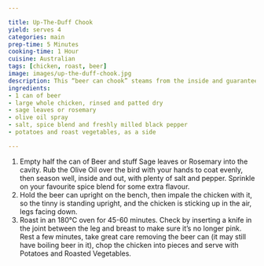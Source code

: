 ```yaml
---

title: Up-The-Duff Chook
yield: serves 4
categories: main
prep-time: 5 Minutes
cooking-time: 1 Hour
cuisine: Australian
tags: [chicken, roast, beer]
image: images/up-the-duff-chook.jpg
description: This “beer can chook” steams from the inside and guarantees a crispy skin.
ingredients:
- 1 can of beer
- large whole chicken, rinsed and patted dry
- sage leaves or rosemary
- olive oil spray
- salt, spice blend and freshly milled black pepper
- potatoes and roast vegetables, as a side

---
```




1. Empty half the can of Beer and stuff Sage leaves or Rosemary into the cavity. Rub the Olive Oil over the bird with your hands to coat evenly, then season well, inside and out, with plenty of salt and pepper. Sprinkle on your favourite spice blend for some extra flavour.
2. Hold the beer can upright on the bench, then impale the chicken with it, so the tinny is standing upright, and the chicken is sticking up in the air, legs facing down.
3. Roast in an 180°C oven for 45-60 minutes. Check by inserting a knife in the joint between the leg and breast to make sure it’s no longer pink. Rest a few minutes, take great care removing the beer can (it may still have boiling beer in it), chop the chicken into pieces and serve with Potatoes and Roasted Vegetables.
